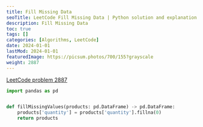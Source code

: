 ```yaml
---
title: Fill Missing Data
seoTitle: LeetCode Fill Missing Data | Python solution and explanation
description: Fill Missing Data
toc: true
tags: []
categories: [Algorithms, LeetCode]
date: 2024-01-01
lastMod: 2024-01-01
featuredImage: https://picsum.photos/700/155?grayscale
weight: 2887
---
```


[LeetCode problem 2887](https://leetcode.com/problems/fill-missing-data/)

```python
import pandas as pd


def fillMissingValues(products: pd.DataFrame) -> pd.DataFrame:
    products['quantity'] = products['quantity'].fillna(0)
    return products

```
